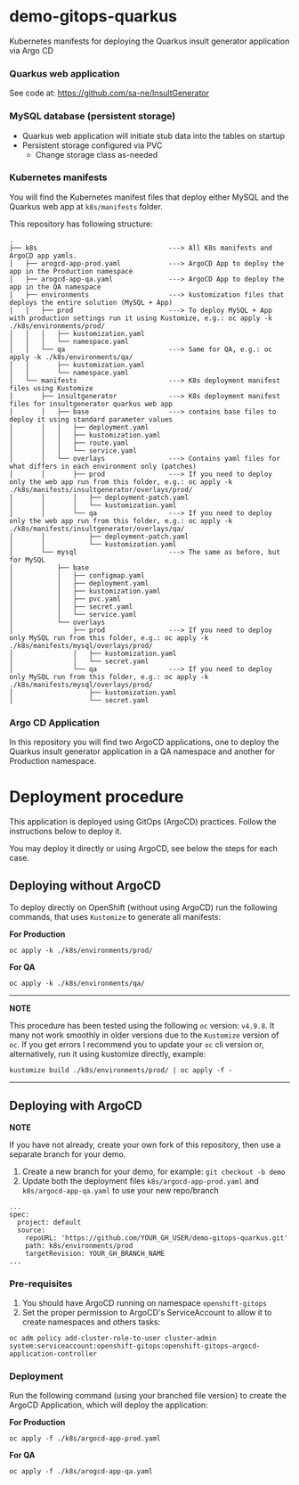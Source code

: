 # demo-gitops-quarkus
Kubernetes manifests for deploying the Quarkus insult generator application via Argo CD

### Quarkus web application
See code at: https://github.com/sa-ne/InsultGenerator

### MySQL database (persistent storage)
* Quarkus web application will initiate stub data into the tables on startup
* Persistent storage configured via PVC
    * Change storage class as-needed

### Kubernetes manifests

You will find the Kubernetes manifest files that deploy either MySQL and the Quarkus web app at `k8s/manifests` folder.

This repository has following structure:

```
.
├── k8s                                 ---> All K8s manifests and ArgoCD app yamls.
│   ├── arogcd-app-prod.yaml            ---> ArgoCD App to deploy the app in the Production namespace
│   ├── arogcd-app-qa.yaml              ---> ArgoCD App to deploy the app in the QA namespace
│   ├── environments                    ---> kustomization files that deploys the entire solution (MySQL + App) 
│   │   ├── prod                        ---> To deploy MySQL + App with production settings run it using Kustomize, e.g.: oc apply -k ./k8s/environments/prod/
│   │   │   ├── kustomization.yaml
│   │   │   └── namespace.yaml
│   │   └── qa                          ---> Same for QA, e.g.: oc apply -k ./k8s/environments/qa/
│   │       ├── kustomization.yaml
│   │       └── namespace.yaml
│   └── manifests                       ---> K8s deployment manifest files using Kustomize
│       ├── insultgenerator             ---> K8s deployment manifest files for insultgenerator quarkus web app
│       │   ├── base                    ---> contains base files to deploy it using standard parameter values
│       │   │   ├── deployment.yaml
│       │   │   ├── kustomization.yaml
│       │   │   ├── route.yaml
│       │   │   └── service.yaml
│       │   └── overlays                ---> Contains yaml files for what differs in each environment only (patches)
│       │       ├── prod                ---> If you need to deploy only the web app run from this folder, e.g.: oc apply -k ./k8s/manifests/insultgenerator/overlays/prod/
│       │       │   ├── deployment-patch.yaml
│       │       │   └── kustomization.yaml
│       │       └── qa                  ---> If you need to deploy only the web app run from this folder, e.g.: oc apply -k ./k8s/manifests/insultgenerator/overlays/qa/
│       │           ├── deployment-patch.yaml
│       │           └── kustomization.yaml
│       └── mysql                       ---> The same as before, but for MySQL
│           ├── base
│           │   ├── configmap.yaml
│           │   ├── deployment.yaml
│           │   ├── kustomization.yaml
│           │   ├── pvc.yaml
│           │   ├── secret.yaml
│           │   └── service.yaml
│           └── overlays
│               ├── prod                ---> If you need to deploy only MySQL run from this folder, e.g.: oc apply -k ./k8s/manifests/mysql/overlays/prod/
│               │   ├── kustomization.yaml
│               │   └── secret.yaml
│               └── qa                  ---> If you need to deploy only MySQL run from this folder, e.g.: oc apply -k ./k8s/manifests/mysql/overlays/prod/
│                   ├── kustomization.yaml
│                   └── secret.yaml
```

### Argo CD Application

In this repository you will find two ArgoCD applications, one to deploy the Quarkus insult generator application in a QA namespace and another for Production namespace.

# Deployment procedure

This application is deployed using GitOps (ArgoCD) practices. Follow the instructions below to deploy it.

You may deploy it directly or using ArgoCD, see below the steps for each case.

## Deploying without ArgoCD

To deploy directly on OpenShift (without using ArgoCD) run the following commands, that uses `Kustomize` to generate all manifests:

**For Production** 

```
oc apply -k ./k8s/environments/prod/
```

**For QA**

```
oc apply -k ./k8s/environments/qa/
```

---
**NOTE**

This procedure has been tested using the following `oc` version: `v4.9.8`. It many not work smoothly in older versions due to the `Kustomize` version of `oc`. If you get errors I recommend you to update your `oc` cli version or, alternatively, run it using kustomize directly, example:

```
kustomize build ./k8s/environments/prod/ | oc apply -f -
```
---

## Deploying with ArgoCD

**NOTE**

If you have not already, create your own fork of this repository, then use a separate branch for your demo.
1. Create a new branch for your demo, for example: `git checkout -b demo`
1. Update both the deployment files `k8s/argocd-app-prod.yaml` and `k8s/argocd-app-qa.yaml` to use your new repo/branch
```
...
spec:
  project: default
  source:
    repoURL: 'https://github.com/YOUR_GH_USER/demo-gitops-quarkus.git'
    path: k8s/environments/prod
    targetRevision: YOUR_GH_BRANCH_NAME
...
```

### Pre-requisites

1. You should have ArgoCD running on namespace `openshift-gitops`
2. Set the proper permission to ArgoCD's ServiceAccount to allow it to create namespaces and others tasks:
```
oc adm policy add-cluster-role-to-user cluster-admin system:serviceaccount:openshift-gitops:openshift-gitops-argocd-application-controller
```

### Deployment

Run the following command (using your branched file version) to create the ArgoCD Application, which will deploy the application:

**For Production** 

```
oc apply -f ./k8s/argocd-app-prod.yaml
```

**For QA** 

```
oc apply -f ./k8s/arogcd-app-qa.yaml
```
